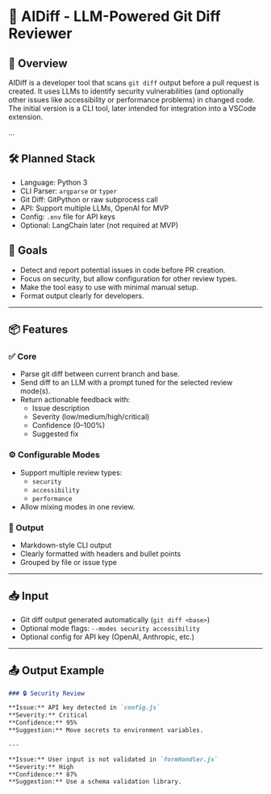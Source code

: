 # 📌 AIDiff - LLM-Powered Git Diff Reviewer

## 📄 Overview
AIDiff is a developer tool that scans `git diff` output before a pull request is created. 
It uses LLMs to identify security vulnerabilities (and optionally other issues like accessibility 
or performance problems) in changed code. The initial version is a CLI tool, later intended for 
integration into a VSCode extension.

...

## 🛠 Planned Stack
- Language: Python 3
- CLI Parser: `argparse` or `typer`
- Git Diff: GitPython or raw subprocess call
- API: Support multiple LLMs, OpenAI for MVP
- Config: `.env` file for API keys
- Optional: LangChain later (not required at MVP)

## 🎯 Goals
- Detect and report potential issues in code before PR creation.
- Focus on security, but allow configuration for other review types.
- Make the tool easy to use with minimal manual setup.
- Format output clearly for developers.

---

## 📦 Features

### ✅ Core
- Parse git diff between current branch and base.
- Send diff to an LLM with a prompt tuned for the selected review mode(s).
- Return actionable feedback with:
  - Issue description
  - Severity (low/medium/high/critical)
  - Confidence (0–100%)
  - Suggested fix

### ⚙️ Configurable Modes
- Support multiple review types:
  - `security`
  - `accessibility`
  - `performance`
- Allow mixing modes in one review.

### 🧾 Output
- Markdown-style CLI output
- Clearly formatted with headers and bullet points
- Grouped by file or issue type

---

## 📥 Input
- Git diff output generated automatically (`git diff <base>`)
- Optional mode flags: `--modes security accessibility`
- Optional config for API key (OpenAI, Anthropic, etc.)

---

## 📤 Output Example

```markdown
### 🔒 Security Review

**Issue:** API key detected in `config.js`  
**Severity:** Critical  
**Confidence:** 95%  
**Suggestion:** Move secrets to environment variables.

---

**Issue:** User input is not validated in `formHandler.js`  
**Severity:** High  
**Confidence:** 87%  
**Suggestion:** Use a schema validation library.
